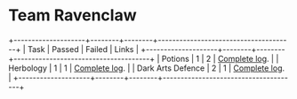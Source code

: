 # Team Ravenclaw

+--------------------+--------+--------+--------------------------------------+
| Task               | Passed | Failed | Links                                |
+--------------------+--------+--------+--------------------------------------+
| Potions            |      1 |      2 | [Complete log](01-potions.log).      |
| Herbology          |      1 |      1 | [Complete log](02-herbology.log).    |
| Dark Arts Defence  |      2 |      1 | [Complete log](03-dada.log).         |
+--------------------+--------+--------+--------------------------------------+

